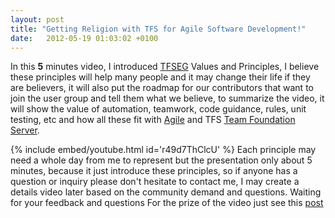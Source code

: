 ```yaml
---
layout: post
title: "Getting Religion with TFS for Agile Software Development!"
date:   2012-05-19 01:03:02 +0100
---
```


In this **5** minutes video, I introduced
[TFSEG](https://sites.google.com/site/tfsegyptusergroup/ "Team Foundation Server User Group")
Values and Principles, I believe these principles will help many people
and it may change their life if they are believers, it will also put the
roadmap for our contributors that want to join the user group and tell
them what we believe, to summarize the video, it will show the value of
automation, teamwork, code guidance, rules, unit testing, etc and how
all these fit with
[Agile](http://agilemanifesto.org/ "Manifesto for Agile Software Development")
and TFS [Team Foundation
Server](http://msdn.microsoft.com/en-us/library/fda2bad5%28v=vs.110%29 "Application Lifecycle Management with Visual Studio and Team Foundation Server").

{% include embed/youtube.html id='r49d7ThClcU' %}
Each principle may need a whole day from me to represent but the presentation only about 5 minutes,
because it just introduce these principles, so if anyone has a question
or inquiry please don\'t hesitate to contact me, I may create
a details video later based on the community demand and questions.
Waiting for your feedback and questions For the prize of the video just
see this
[post](https://mohamedradwan.com/posts/visual-studio-11-beta-wallpapers-and-windows-theme-v-2-0/)

